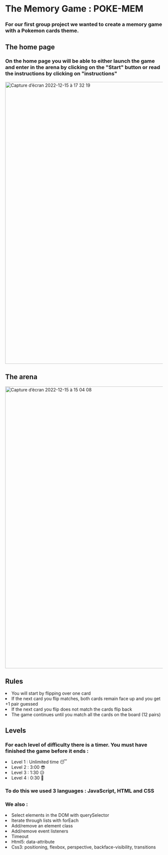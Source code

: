 # The Memory Game : POKE-MEM 

### For our first group project we wanted to create a memory game with a Pokemon cards theme. 

## The home page
### On the home page you will be able to either launch the game and enter in the arena by clicking on the "Start" button or read the instructions by clicking on "instructions"
<img width="900" alt="Capture d’écran 2022-12-15 à 17 32 19" src="https://user-images.githubusercontent.com/118063501/207916380-7ada95e9-03bb-45d7-990e-3a39fc0854ce.png">

## The arena
<img width="900" alt="Capture d’écran 2022-12-15 à 15 04 08" src="https://user-images.githubusercontent.com/118063501/207903121-115a36dd-6137-4124-9b39-e92073c605ef.png">

## Rules
<li> You will start by flipping over one card
<li> If the next card you flip matches, both cards remain face up and you get +1 pair guessed
<li> If the next card you flip does not match the cards flip back
<li> The game continues until you match all the cards on the board (12 pairs)
  
## Levels
### For each level of difficulty there is a timer. You must have finished the game before it ends :
<li> Level 1 : Unlimited time  😴
<li> Level 2 : 3:00  😎
<li> Level 3 : 1:30  😥
<li> Level 4 : 0:30  🥵
  
### To do this we used 3 languages : JavaScript, HTML and CSS
### We also :
<li>Select elements in the DOM with querySelector
<li>Iterate through lists with forEach
<li>Add/remove an element class
<li>Add/remove event listeners
<li>Timeout
<li>Html5: data-attribute
<li>Css3: positioning, flexbox, perspective, backface-visibility, transitions
